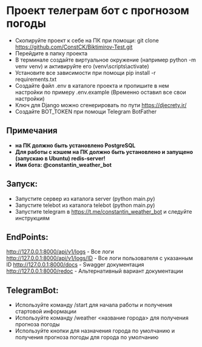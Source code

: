 # Проект телеграм бот с прогнозом погоды
* Скопируйте проект к себе на ПК при помощи: git clone https://github.com/ConstCK/Biktimirov-Test.git
* Перейдите в папку проекта
* В терминале создайте виртуальное окружение (например python -m venv venv) и активируйте его (venv\scripts\activate)
* Установите все зависимости при помощи pip install -r requirements.txt
* Создайте файл .env в каталоге проекта и пропишите в нем настройки по примеру .env.example (Временно оставил все свои настройки)
* Ключ для Django можно сгенерировать по пути https://djecrety.ir/ 
* Создайте BOT_TOKEN при помощи Telegram BotFather 

## Примечания

* **на ПК должно быть установлено PostgreSQL**
* **Для работы с кэшем на ПК должно быть установлено и запущено (запускаю в Ubuntu) redis-server!**
* **Имя бота: @constantin_weather_bot**

## Запуск:

* Запустите сервер из каталога server (python main.py)
* Запустите telebot из каталога telebot (python main.py)
* Запустите telegram в https://t.me/constantin_weather_bot и следуйте инструкциям

## EndPoints:

http://127.0.0.1:8000/api/v1/logs - Все логи
http://127.0.0.1:8000/api/v1/logs/ID - Все логи пользователя с указанным ID
http://127.0.0.1:8000/docs - Swagger документация
http://127.0.0.1:8000/redoc - Альтернативный вариант документации

## TelegramBot:

* Используйте команду /start для начала работы и получения стартовой информации
* Используйте команду /weather <название города> для получения прогноза погоды
* Используйте кнопки для назначения города по умолчанию и получения прогноза погоды для города по умолчанию

